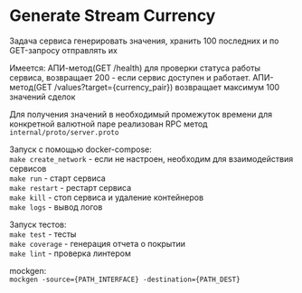 # Generate Stream Currency

Задача сервиса генерировать значения, хранить 100 последних и по GET-запросу отправлять их

Имеется:
    АПИ-метод(GET /health) для проверки статуса работы сервиса, возвращает 200 - если сервис доступен и работает.
    АПИ-метод(GET /values?target={currency_pair}) возвращает максимум 100 значений сделок

Для получения значений в необходимый промежуток времени для конкретной валютной паре реализован RPC метод  
    `internal/proto/server.proto`

Запуск с помощью docker-compose:  
    `make create_network` - если не настроен, необходим для взаимодействия сервисов  
    `make run` - старт сервиса  
    `make restart` - рестарт сервиса  
    `make kill` - стоп сервиса и удаление контейнеров  
    `make logs` - вывод логов


Запуск тестов:  
    `make test` - тесты  
    `make coverage` - генерация отчета о покрытии  
    `make lint` - проверка линтером

mockgen:  
    `mockgen -source={PATH_INTERFACE} -destination={PATH_DEST}`